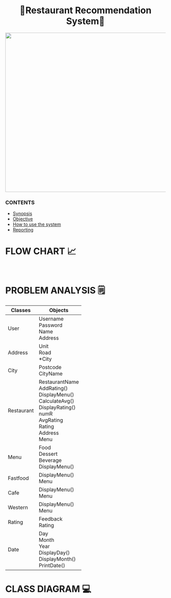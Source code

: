 <h1 align="center"> 🍝Restaurant Recommendation System🍝 </h1>
<image src = "Image/DINING.png" width="2000" height="500"> 

### CONTENTS
- [Synopsis](https://github.com/jjn7702/SECJ1023-PT2/blob/main/Submission/sec08_23242/Potential_Insurance/Proposal/readme.md#synopsis-)
- [Objective](https://github.com/jjn7702/SECJ1023-PT2/blob/main/Submission/sec08_23242/Potential_Insurance/Proposal/readme.md#objective-%EF%B8%8F)
- [How to use the system](https://github.com/jjn7702/SECJ1023-PT2/tree/main/Submission/sec08_23242/Potential_Insurance/Proposal/readme.md#how-to-use-the-system-)
- [Reporting](https://github.com/jjn7702/SECJ1023-PT2/tree/main/Submission/sec08_23242/Potential_Insurance/Proposal/readme.md#reporting-)

# FLOW CHART 📈
<br>

# PROBLEM ANALYSIS 🗒️ 
|**Classes**|**Objects**|
|---|---|
|User|Username <br> Password <br> Name <br> Address|
|Address|Unit <br> Road <br> *City|
|City|Postcode <br> CityName|
|Restaurant|RestaurantName <br> AddRating() <br> DisplayMenu() <br> CalculateAvg() <br> DisplayRating() <br> numR <br> AvgRating <br> Rating <br> Address <br> Menu|
|Menu|Food  <br> Dessert <br> Beverage <br> DisplayMenu()|
|Fastfood|DisplayMenu() <br> Menu|
|Cafe|DisplayMenu() <br> Menu|
|Western|DisplayMenu() <br> Menu|
|Rating|Feedback <br> Rating|
|Date|Day <br> Month <br> Year <br> DisplayDay() <br> DisplayMonth() <br> PrintDate()|

# CLASS DIAGRAM 💻

